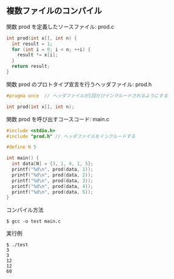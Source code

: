 ## 複数ファイルのコンパイル

関数 prod を定義したソースファイル: prod.c
````C
int prod(int x[], int n) {
  int result = 1;
  for (int i = 0; i < n; ++i) {
    result *= x[i];
  }
  return result;
}
````

関数 prod のプロトタイプ宣言を行うヘッダファイル: prod.h
````h
#pragma once  // ヘッダファイルが1回だけインクルードされるようにする

int prod(int x[], int n);
````

関数 prod を呼び出すコースコード: main.c
````C
#include <stdio.h>
#include "prod.h" // ヘッダファイルをインクルードする

#define N 5

int main() {
  int data[N] = {3, 1, 4, 1, 5};
  printf("%d\n", prod(data, 1));
  printf("%d\n", prod(data, 2));
  printf("%d\n", prod(data, 3));
  printf("%d\n", prod(data, 4));
  printf("%d\n", prod(data, 5));
}
````

コンパイル方法
````
$ gcc -o test main.c 
````

実行例
````
$ ./test
3
3
12
12
60
````
